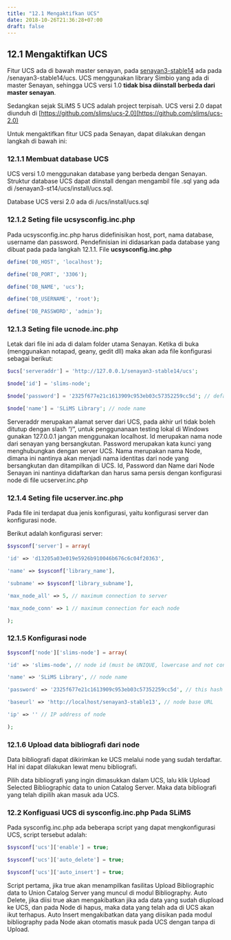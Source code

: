 ```yaml
---
title: "12.1 Mengaktifkan UCS"
date: 2018-10-26T21:36:28+07:00
draft: false
---
```


## 12.1 Mengaktifkan UCS

Fitur UCS ada di bawah master senayan, pada [senayan3-stable14](https://github.com/slims/s3st14) ada pada /senayan3-stable14/ucs. UCS menggunakan library Simbio yang ada di master Senayan, sehingga UCS versi 1.0 **tidak bisa diinstall berbeda dari master senayan**. 

Sedangkan sejak SLiMS 5 UCS adalah project terpisah. UCS versi 2.0 dapat diunduh di [https://github.com/slims/ucs-2.0](https://github.com/slims/ucs-2.0)

Untuk mengaktifkan fitur UCS pada Senayan, dapat dilakukan dengan langkah di bawah ini:

### 12.1.1 Membuat database UCS

UCS versi 1.0 menggunakan database yang berbeda dengan Senayan. Struktur database UCS dapat diinstall dengan mengambil file .sql yang ada di /senayan3-st14/ucs/install/ucs.sql.

Database UCS versi 2.0 ada di /ucs/install/ucs.sql

### 12.1.2 Seting file ucsysconfig.inc.php

Pada ucsysconfig.inc.php harus didefinisikan host, port, nama database, username dan password. Pendefinisian ini didasarkan pada database yang dibuat pada pada langkah 12.1.1. File **ucsysconfig.inc.php** 

```php
define('DB_HOST', 'localhost'); 

define('DB_PORT', '3306'); 

define('DB_NAME', 'ucs'); 

define('DB_USERNAME', 'root'); 

define('DB_PASSWORD', 'admin');
```

### 12.1.3 Seting file ucnode.inc.php 

Letak dari file ini ada di dalam folder utama Senayan. Ketika di buka (menggunakan notapad, geany, gedit dll) maka akan ada file konfigurasi sebagai berikut:

```php
$ucs['serveraddr'] = 'http://127.0.0.1/senayan3-stable14/ucs'; 

$node['id'] = 'slims-node'; 

$node['password'] = '2325f677e21c1613909c953eb03c57352259cc5d'; // default is s0beautifulday 

$node['name'] = 'SLiMS Library'; // node name
```

Serveraddr merupakan alamat server dari UCS, pada akhir url tidak boleh ditutup dengan slash “/”, untuk penggunanaan testing lokal di Windows gunakan 127.0.0.1 jangan menggunakan localhost. Id merupakan nama node dari senayan yang bersangkutan. Password merupakan kata kunci yang menghubungkan dengan server UCS. Nama merupakan nama Node, dimana ini nantinya akan menjadi nama identitas dari node yang bersangkutan dan ditampilkan di UCS. Id, Password dan Name dari Node Senayan ini nantinya didaftarkan dan harus sama persis dengan konfigurasi node di file ucserver.inc.php

### 12.1.4 Seting file ucserver.inc.php

Pada file ini terdapat dua jenis konfigurasi, yaitu konfigurasi server dan konfigurasi node.

Berikut adalah konfigurasi server:

```php
$sysconf['server'] = array( 

'id' => 'd13205a03e019e5926b910046b676c6c04f20363', 

'name' => $sysconf['library_name'], 

'subname' => $sysconf['library_subname'],

'max_node_all' => 5, // maximum connection to server 

'max_node_conn' => 1 // maximum connection for each node 

);
```

### 12.1.5 Konfigurasi node


```php
$sysconf['node']['slims-node'] = array( 

'id' => 'slims-node', // node id (must be UNIQUE, lowercase and not containing any spaces!)

'name' => 'SLiMS Library', // node name 

'password' => '2325f677e21c1613909c953eb03c57352259cc5d', // this hash created with SHA1 algoritm

'baseurl' => 'http://localhost/senayan3-stable13', // node base URL 

'ip' => '' // IP address of node

); 
```

### 12.1.6 Upload data bibliografi dari node

Data bibliografi dapat dikirimkan ke UCS melalui node yang sudah terdaftar. Hal ini dapat dilakukan lewat menu bibliografi.

Pilih data bibliografi yang ingin dimasukkan dalam UCS, lalu klik Upload Selected Bibliographic data to union Catalog Server. Maka data bibliografi yang telah dipilih akan masuk ada UCS.

### 12.2 Konfiguasi UCS di sysconfig.inc.php  Pada SLiMS

Pada sysconfig.inc.php ada beberapa script yang dapat mengkonfigurasi UCS, script tersebut adalah:

```php
$sysconf['ucs']['enable'] = true; 

$sysconf['ucs']['auto_delete'] = true; 

$sysconf['ucs']['auto_insert'] = true;
```

Script pertama, jika true akan menampilkan fasilitas Upload Bibliographic data to Union Catalog Server yang muncul di modul Bibliography. Auto Delete, jika diisi true akan mengakibatkan jika ada data yang sudah diupload ke UCS, dan pada Node di hapus, maka data yang telah ada di UCS akan ikut terhapus. Auto Insert mengakibatkan data yang diisikan pada modul bibliography pada Node akan otomatis masuk pada UCS dengan tanpa di Upload.